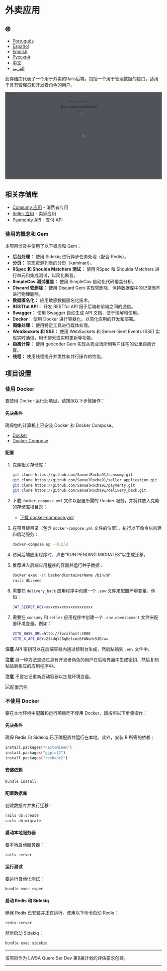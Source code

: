 # 外卖应用

<h2>🌐</h2>
<ul>
  <li><a href="https://github.com/SamuelRocha91/delivery_back" target="_blank">Português</a></li>
  <li><a href="https://github.com/SamuelRocha91/delivery_back/blob/main/README_es.md" target="_blank">Español</a></li>
  <li><a href="https://github.com/SamuelRocha91/delivery_back/blob/main/README_en.md" target="_blank">English</a></li>
  <li><a href="https://github.com/SamuelRocha91/delivery_back/blob/main/README_ru.md" target="_blank">Русский</a></li>
  <li><a href="https://github.com/SamuelRocha91/delivery_back/blob/main/README_ch.md" target="_blank">中文</a></li>
  <li><a href="https://github.com/SamuelRocha91/delivery_back/blob/main/README_ar.md" target="_blank">العربية</a></li>
</ul>

此存储库代表了一个用于外卖的Rails后端，包括一个用于管理数据的接口，适用于具有管理员和开发者角色的用户。

![管理员界面使用示例](./assets/admin.gif)

## 相关存储库

- [Consumy 应用](https://github.com/SamuelRocha91/consumy) - 消费者应用
- [Seller 应用](https://github.com/SamuelRocha91/seller_application) - 卖家应用
- [Paymenty API](https://github.com/SamuelRocha91/paymenty) - 支付 API

### 使用的概念和 Gem

本项目涉及并使用了以下概念和 Gem：

- **后台处理：** 使用 Sidekiq 进行异步任务处理（配合 Redis）。
- **分页：** 实现资源列表的分页（kaminari）。
- **RSpec 和 Shoulda Matchers 测试：** 使用 RSpec 和 Shoulda Matchers 进行单元和集成测试，以简化断言。
- **SimpleCov 测试覆盖：** 使用 SimpleCov 自动化代码覆盖分析。
- **Discard 软删除：** 使用 Discard Gem 实现软删除，保持数据库中的记录而不进行物理删除。
- **数据匿名化：** 应用敏感数据匿名化技术。
- **RESTful API：** 开发 RESTful API 用于后端和前端之间的通信。
- **Swagger：** 使用 Swagger 自动生成 API 文档，便于理解和使用。
- **Docker：** 使用 Docker 进行容器化，以简化应用的开发和部署。
- **图像处理：** 使用特定工具进行媒体处理。
- **WebSockets 和 SSE：** 使用 WebSockets 和 Server-Sent Events (SSE) 实现实时通信，用于聊天或实时更新等功能。
- **距离计算：** 使用 geocoder Gem 实现从商业场所到客户住宅的公里距离计算。
- **线程：** 使用线程提升并发性和并行操作的性能。

## 项目设置

### 使用 Docker

要使用 Docker 运行此项目，请按照以下步骤操作：

#### 先决条件

确保您的计算机上已安装 Docker 和 Docker Compose。

- [Docker](https://docs.docker.com/get-docker/)
- [Docker Compose](https://docs.docker.com/compose/install/)

#### 配置

1. 克隆相关存储库：

   ```sh
   git clone https://github.com/SamuelRocha91/consumy.git
   git clone https://github.com/SamuelRocha91/seller_application.git
   git clone https://github.com/SamuelRocha91/paymenty.git
   git clone https://github.com/SamuelRocha91/delivery_back.git
   ```

2. 下载 `docker-compose.yml` 文件以配置所需的 Docker 服务，并将其放入克隆的存储库根目录：

   - [下载 docker-compose.yml](https://drive.google.com/file/d/1kzs-DJGCvYImBQAqr1GI-zwoNha_b8tA/view?usp=drive_link)

3. 在项目根目录（包含 `docker-compose.yml` 文件的位置），执行以下命令以构建和启动服务：

   ```sh
   docker-compose up --build
   ```

4. 访问后端应用程序时，点击“RUN PENDING MIGRATES”以生成迁移。

5. 推荐进入后端应用程序的容器并运行种子数据：

   ```sh
   docker exec -it backendContainerName /bin/sh 
   rails db:seed
   ```

6. 需要在 `delivery_back` 应用程序中创建一个 `.env` 文件来配置环境变量。例如：

   ```sh
   JWT_SECRET_KEY=xxxxxxxxxxxxxxxxxxxxx
   ```

7. 需要在 `consumy` 和 `seller` 应用程序中创建一个 `.env.development` 文件来配置环境变量。例如：

   ```sh
   VITE_BASE_URL=http://localhost:3000
   VITE_X_API_KEY=Z34dqYJ8qBelcmcBfWNuHc5JB/w=
   ```

**注意** API 密钥可以在后端容器内通过控制台生成，然后粘贴到 `.env` 文件中。

**注意** 另一种方法是通过具有开发者角色的用户在后端界面中生成密钥，然后复制粘贴到相应的应用程序中。

**注意** 不要忘记重新启动容器以加载环境变量。

![配置示例](./assets/apikey.gif)

### 不使用 Docker

要在本地环境中配置和运行项目而不使用 Docker，请按照以下步骤操作：

#### 先决条件

确保 Redis 和 Sidekiq 已正确配置并运行在本地。此外，安装 R 所需的依赖：

```sh
install.packages("FactoMineR")
install.packages("ggplot2")
install.packages("reshape2")
```

#### 安装依赖

```sh
bundle install
```

#### 配置数据库

创建数据库并执行迁移：

```sh
rails db:create
rails db:migrate
```

#### 启动本地服务器

要本地启动服务器：

```sh
rails server
```

#### 运行测试

要运行自动化测试：

```sh
bundle exec rspec
```

#### 启动 Redis 和 Sidekiq

确保 Redis 已安装并正在运行。使用以下命令启动 Redis：

```sh
redis-server
```

然后启动 Sidekiq：

```sh
bundle exec sidekiq
```

---

该项目作为 LWSA Quero Ser Dev 第9届计划的评估要求创建。

---